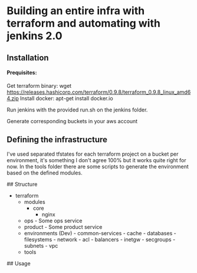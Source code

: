 # Building an entire infra with terraform and automating with jenkins 2.0

## Installation
#### Prequisites:
Get terraform binary: wget https://releases.hashicorp.com/terraform/0.9.8/terraform_0.9.8_linux_amd64.zip
Install docker: apt-get install docker.io

Run jenkins with the provided run.sh on the jenkins folder.

Generate corresponding buckets in your aws account

## Defining the infrastructure
I've used separated tfstates for each terraform project on a bucket per environment, it's something I don't agree 100%  but it works quite right for now.
In the tools folder there are some scripts to generate the environment based on the defined modules.

## Structure

- terraform
    - modules
        - core
            - nginx
    - ops
            - Some ops service
    - product
            - Some product service
    - environments (Dev)
            - common-services
                - cache
                - databases
            - filesystems
            - network
                - acl
                - balancers
                - inetgw
                - secgroups
                - subnets
                - vpc
    - tools


## Usage
